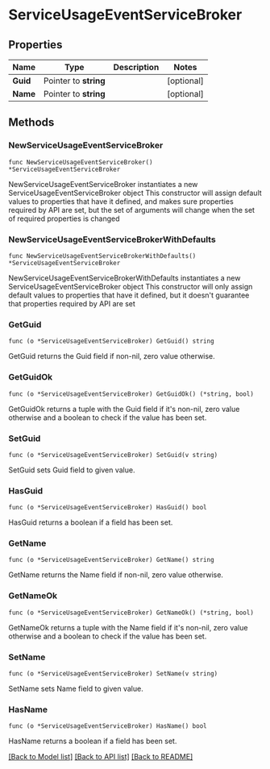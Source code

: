 # ServiceUsageEventServiceBroker

## Properties

Name | Type | Description | Notes
------------ | ------------- | ------------- | -------------
**Guid** | Pointer to **string** |  | [optional] 
**Name** | Pointer to **string** |  | [optional] 

## Methods

### NewServiceUsageEventServiceBroker

`func NewServiceUsageEventServiceBroker() *ServiceUsageEventServiceBroker`

NewServiceUsageEventServiceBroker instantiates a new ServiceUsageEventServiceBroker object
This constructor will assign default values to properties that have it defined,
and makes sure properties required by API are set, but the set of arguments
will change when the set of required properties is changed

### NewServiceUsageEventServiceBrokerWithDefaults

`func NewServiceUsageEventServiceBrokerWithDefaults() *ServiceUsageEventServiceBroker`

NewServiceUsageEventServiceBrokerWithDefaults instantiates a new ServiceUsageEventServiceBroker object
This constructor will only assign default values to properties that have it defined,
but it doesn't guarantee that properties required by API are set

### GetGuid

`func (o *ServiceUsageEventServiceBroker) GetGuid() string`

GetGuid returns the Guid field if non-nil, zero value otherwise.

### GetGuidOk

`func (o *ServiceUsageEventServiceBroker) GetGuidOk() (*string, bool)`

GetGuidOk returns a tuple with the Guid field if it's non-nil, zero value otherwise
and a boolean to check if the value has been set.

### SetGuid

`func (o *ServiceUsageEventServiceBroker) SetGuid(v string)`

SetGuid sets Guid field to given value.

### HasGuid

`func (o *ServiceUsageEventServiceBroker) HasGuid() bool`

HasGuid returns a boolean if a field has been set.

### GetName

`func (o *ServiceUsageEventServiceBroker) GetName() string`

GetName returns the Name field if non-nil, zero value otherwise.

### GetNameOk

`func (o *ServiceUsageEventServiceBroker) GetNameOk() (*string, bool)`

GetNameOk returns a tuple with the Name field if it's non-nil, zero value otherwise
and a boolean to check if the value has been set.

### SetName

`func (o *ServiceUsageEventServiceBroker) SetName(v string)`

SetName sets Name field to given value.

### HasName

`func (o *ServiceUsageEventServiceBroker) HasName() bool`

HasName returns a boolean if a field has been set.


[[Back to Model list]](../README.md#documentation-for-models) [[Back to API list]](../README.md#documentation-for-api-endpoints) [[Back to README]](../README.md)


